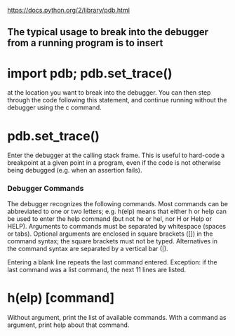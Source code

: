 <a href="https://docs.python.org/2/library/pdb.html">https://docs.python.org/2/library/pdb.html</a>

## The typical usage to break into the debugger from a running program is to insert

# import pdb; pdb.set_trace()
at the location you want to break into the debugger. You can then step through the code following this statement, and continue running without the debugger using the c command.

# pdb.set_trace()
Enter the debugger at the calling stack frame. This is useful to hard-code a breakpoint at a given point in a program, even if the code is not otherwise being debugged (e.g. when an assertion fails).

### Debugger Commands
The debugger recognizes the following commands. Most commands can be abbreviated to one or two letters; e.g. h(elp) means that either h or help can be used to enter the help command (but not he or hel, nor H or Help or HELP). Arguments to commands must be separated by whitespace (spaces or tabs). Optional arguments are enclosed in square brackets ([]) in the command syntax; the square brackets must not be typed. Alternatives in the command syntax are separated by a vertical bar (|).

Entering a blank line repeats the last command entered. Exception: if the last command was a list command, the next 11 lines are listed.

# h(elp) [command]
Without argument, print the list of available commands. With a command as argument, print help about that command.
